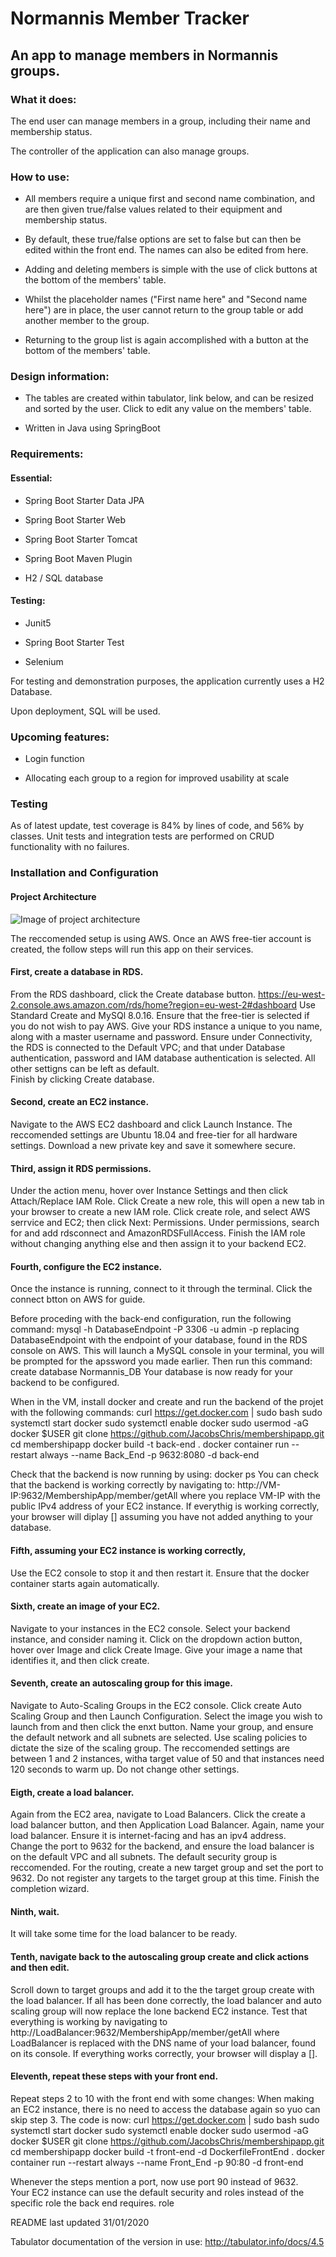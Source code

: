 # Normannis Member Tracker 

## An app to manage members in Normannis groups. 

  

### What it does: 

The end user can manage members in a group, including their name and membership status. 

The controller of the application can also manage groups. 

  

### How to use: 

* All members require a unique first and second name combination, and are then given true/false values related to their equipment and membership status. 

* By default, these true/false options are set to false but can then be edited within the front end.  The names can also be edited from here. 

* Adding and deleting members is simple with the use of click buttons at the bottom of the members' table.   

* Whilst the placeholder names ("First name here" and "Second name here") are in place, the user cannot return to the group table or add another member to the group. 

* Returning to the group list is again accomplished with a button at the bottom of the members' table. 

  

  

### Design information: 

* The tables are created within tabulator, link below, and can be resized and sorted by the user.  Click to edit any value on the members' table.   

*  Written in Java using SpringBoot 

  

  

### Requirements: 

#### Essential: 

* Spring Boot Starter Data JPA 

* Spring Boot Starter Web 

* Spring Boot Starter Tomcat 

* Spring Boot Maven Plugin 

* H2 / SQL database 

  

#### Testing: 

* Junit5 

* Spring Boot Starter Test 

* Selenium 

  

  

  

  

  

  

For testing and demonstration purposes, the application currently uses a H2 Database.   

Upon deployment, SQL will be used. 

  

  

  

  

### Upcoming features: 

* Login function 

* Allocating each group to a region for improved usability at scale 

   

  
### Testing
As of latest update, test coverage is 84% by lines of code, and 56% by classes.
Unit tests and integration tests are performed on CRUD functionality with no failures.
  
  
  
### Installation and Configuration
#### Project Architecture
![Image of project architecture](https://i.imgur.com/8NsYxJz.png)

The reccomended setup is using AWS.
Once an AWS free-tier account is created, the follow steps will run this app on their services.
#### First, create a database in RDS.
From the RDS dashboard, click the Create database button.  https://eu-west-2.console.aws.amazon.com/rds/home?region=eu-west-2#dashboard
Use Standard Create and MySQl 8.0.16.  Ensure that the free-tier is selected if you do not wish to pay AWS.
Give your RDS instance a unique to you name, along with a master username and password.
Ensure under Connectivity, the RDS is connected to the Default VPC; and that under Database authentication, password and IAM database authentication is selected.  All other settigns can be left as default.  
Finish by clicking Create database.


#### Second, create an EC2 instance.  
Navigate to the AWS EC2 dashboard and click Launch Instance.
The reccomended settings are Ubuntu 18.04 and free-tier for all hardware settings.
Download a new private key and save it somewhere secure.

#### Third, assign it RDS permissions.

Under the action menu, hover over Instance Settings and then click Attach/Replace IAM Role.
Click Create a new role, this will open a new tab in your browser to create a new IAM role.
Click create role, and select AWS serrvice and EC2; then click Next: Permissions.
Under permissions, search for and add rdsconnect and AmazonRDSFullAccess.
Finish the IAM role without changing anything else and then assign it to your backend EC2.

####  Fourth, configure the EC2 instance.

Once the instance is running, connect to it through the terminal.  Click the connect btton on AWS for guide.

Before proceding with the back-end configuration, run the following command:
  mysql -h DatabaseEndpoint -P 3306 -u admin -p
replacing DatabaseEndpoint with the endpoint of your database, found in the RDS console on AWS.
This will launch a MySQL console in your terminal, you will be prompted for the apssword you made earlier.
Then run this command:
  create database Normannis_DB
Your database is now ready for your backend to be configured.

When in the VM, install docker and create and run the backend of the projet with the following commands:
  curl https://get.docker.com | sudo bash
  sudo systemctl start docker
  sudo systemctl enable docker
  sudo usermod -aG docker $USER
  git clone https://github.com/JacobsChris/membershipapp.git
  cd membershipapp
  docker build -t back-end . 
  docker container run --restart always --name Back_End -p 9632:8080 -d back-end
  
Check that the backend is now running by using: docker ps
You can check that the backend is working correctly by navigating to: http://VM-IP:9632/MembershipApp/member/getAll
where you replace VM-IP with the public IPv4 address of your EC2 instance.  If everythig is working correctly, your browser will diplay [] assuming you have not added anything to your database.

#### Fifth, assuming your EC2 instance is working correctly, 
Use the EC2 console to stop it and then restart it.  Ensure that the docker container starts again automatically.

#### Sixth, create an image of your EC2.
Navigate to your instances in the EC2 console.  Select your backend instance, and consider naming it.
Click on the dropdown action button, hover over Image and click Create Image.
Give your image a name that identifies it, and then click create.

#### Seventh, create an autoscaling group for this image.
Navigate to Auto-Scaling Groups in the EC2 console.  Click create Auto Scaling Group and then Launch Configuration.
Select the image you wish to launch from and then click the enxt button.
Name your group, and ensure the default network and all subnets are selected.
Use scaling policies to dictate the size of the scaling group.  The reccomended settings are between 1 and 2 instances, witha  target value of 50 and that instances need 120 seconds to warm up.
Do not change other settings.

#### Eigth, create a load balancer.
Again from the EC2 area, navigate to Load Balancers.
Click the create a load balancer button, and then Application Load Balancer.
Again, name your load balancer.  Ensure it is internet-facing and has an ipv4 address.  
Change the port to 9632 for the backend, and ensure the load balancer is on the default VPC and all subnets.
The default security group is reccomended.
For the routing, create a new target group and set the port to 9632.
Do not register any targets to the target group at this time.
Finish the completion wizard.

#### Ninth, wait.
It will take some time for the load balancer to be ready.

#### Tenth, navigate back to the autoscaling group create and click actions and then edit.
Scroll down to target groups and add it to the the target group create with the load balancer.
If all has been done correctly, the load balancer and auto scaling group will now replace the lone backend EC2 instance.
Test that everything is working by navigating to http://LoadBalancer:9632/MembershipApp/member/getAll
where LoadBalancer is replaced with the DNS name of your load balancer, found on its console.  If everything works correctly, your browser will display a [].

#### Eleventh, repeat these steps with your front end.
Repeat steps 2 to 10 with the front end with some changes:
When making an EC2 instance, there is no need to access the database again so yuo can skip step 3.
The code is now:
  curl https://get.docker.com | sudo bash
  sudo systemctl start docker
  sudo systemctl enable docker
  sudo usermod -aG docker $USER
  git clone https://github.com/JacobsChris/membershipapp.git
  cd membershipapp
  docker build -t front-end -d DockerfileFrontEnd . 
  docker container run --restart always --name Front_End -p 90:80 -d front-end
  
Whenever the steps mention a port, now use port 90 instead of 9632.  
Your EC2 instance can use the default security and roles instead of the specific role the back end requires.
  role

README last updated 31/01/2020

  

  

Tabulator documentation of the version in use:  http://tabulator.info/docs/4.5 

 

